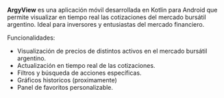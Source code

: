 **ArgyView** es una aplicación móvil desarrollada en Kotlin para Android que permite visualizar en tiempo real las cotizaciones del mercado bursátil argentino. Ideal para inversores y entusiastas del mercado financiero.

Funcionalidades:

- Visualización de precios de distintos activos en el mercado bursátil argentino.
- Actualización en tiempo real de las cotizaciones.
- Filtros y búsqueda de acciones específicas.
- Gráficos historicos (proximamente)
- Panel de favoritos personalizable.
